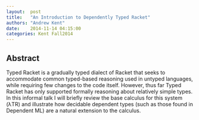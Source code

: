 ```yaml
--- 
layout:  post 
title:   "An Introduction to Dependently Typed Racket"
authors: "Andrew Kent" 
date:    2014-11-14 04:15:00 
categories: Kent Fall2014
--- 
```

## Abstract

Typed Racket is a gradually typed dialect of Racket that seeks to accommodate
common typed-based reasoning used in untyped languages, while requiring few
changes to the code itself. However, thus far Typed Racket has only supported
formally reasoning about relatively simple types. In this informal talk I will
briefly review the base calculus for this system (λTR) and illustrate how
decidable dependent types (such as those found in Dependent ML) are a natural
extension to the calculus.
